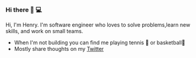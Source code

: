 ### Hi there 👋 💻

Hi, I'm Henry. I'm software engineer who loves to solve problems,learn new skills, and work on small teams. 

- When I'm not building you can find me playing tennis 🎾 or basketball🏀
- Mostly share thoughts on my [Twitter](https://twitter.com/hbrophy93)











